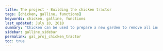 ```yaml
---
title: The project - Building the chicken tractor
tags: [chicken, galline, functions]
keywords: chicken, galline, functions
last_updated: July 10, 2018
summary: "Chicken can be used to prepare a new garden to remove all insects, vegetation, seeds, exposing the bare soil for planting, fertilizing the area"
sidebar: galline_sidebar
permalink: gal_proj_chicken_tractor
toc: true
---
```



